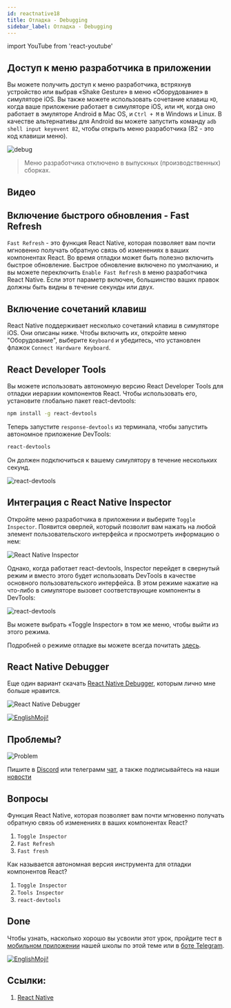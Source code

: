 ```yaml
---
id: reactnative18
title: Отладка - Debugging
sidebar_label: Отладка - Debugging
---
```


import YouTube from 'react-youtube'

## Доступ к меню разработчика в приложении

Вы можете получить доступ к меню разработчика, встряхнув устройство или выбрав «Shake Gesture» в меню «Оборудование» в симуляторе iOS. Вы также можете использовать сочетание клавиш `⌘D`, когда ваше приложение работает в симуляторе iOS, или `⌘M`, когда оно работает в эмуляторе Android в Mac OS, и `Ctrl + M` в Windows и Linux. В качестве альтернативы для Android вы можете запустить команду `adb shell input keyevent 82`, чтобы открыть меню разработчика (82 - это код клавиши меню).

![debug](https://reactnative.dev/assets/images/DeveloperMenu-f22b01f374248b3242dfb3a1017f98a8.png)

> Меню разработчика отключено в выпускных (производственных) сборках.

## Видео

<YouTube videoId="7tb8JE0-yb4" />

## Включение быстрого обновления - Fast Refresh

`Fast Refresh` - это функция React Native, которая позволяет вам почти мгновенно получать обратную связь об изменениях в ваших компонентах React. Во время отладки может быть полезно включить быстрое обновление. Быстрое обновление включено по умолчанию, и вы можете переключить `Enable Fast Refresh` в меню разработчика React Native. Если этот параметр включен, большинство ваших правок должны быть видны в течение секунды или двух.

## Включение сочетаний клавиш

React Native поддерживает несколько сочетаний клавиш в симуляторе iOS. Они описаны ниже. Чтобы включить их, откройте меню "Оборудование", выберите `Keyboard` и убедитесь, что установлен флажок `Connect Hardware Keyboard`.

## React Developer Tools

Вы можете использовать автономную версию React Developer Tools для отладки иерархии компонентов React. Чтобы использовать его, установите глобально пакет react-devtools:

```bash npm2yarn
npm install -g react-devtools
```

Теперь запустите `response-devtools` из терминала, чтобы запустить автономное приложение DevTools:

```bash
react-devtools
```

Он должен подключиться к вашему симулятору в течение нескольких секунд.

![react-devtools](https://reactnative.dev/assets/images/ReactDevTools-46f5369dca7c5f17b9e2390e76968d56.png)

## Интеграция с React Native Inspector

Откройте меню разработчика в приложении и выберите `Toggle Inspector`. Появится оверлей, который позволит вам нажать на любой элемент пользовательского интерфейса и просмотреть информацию о нем:

![React Native Inspector](https://reactnative.dev/assets/images/Inspector-4bd1342086bcd964bbd7f82e453743a7.gif)

Однако, когда работает react-devtools, Inspector перейдет в свернутый режим и вместо этого будет использовать DevTools в качестве основного пользовательского интерфейса. В этом режиме нажатие на что-либо в симуляторе вызовет соответствующие компоненты в DevTools:

![react-devtools](https://reactnative.dev/assets/images/ReactDevToolsInspector-fb13d6cdad3479437715a25e038cf6f6.gif)

Вы можете выбрать «Toggle Inspector» в том же меню, чтобы выйти из этого режима.

Подробней о режиме отладке вы можете всегда почитать [здесь](https://reactnative.dev/docs/debugging).

## React Native Debugger

Еще один вариант скачать [React Native Debugger](https://github.com/jhen0409/react-native-debugger), которым лично мне больше нравится.

![React Native Debugger](https://user-images.githubusercontent.com/3001525/29451479-6621bf1a-83c8-11e7-8ebb-b4e98b1af91c.png)

[![EnglishMoji!](/img/logo/NeuroCoder.png)](https://vk.com/neurocoder)

## Проблемы?

![Problem](https://media.giphy.com/media/xTiTnGeUsWOEwsGoG4/giphy.gif)

Пишите в [Discord](https://discord.gg/6GDAfXn) или телеграмм [чат](https://t.me/jscampapp), а также подписывайтесь на наши [новости](https://t.me/javascriptapp)

<!-- ![JavaScript Camp](/img/bandlink.png) -->

## Вопросы

Функция React Native, которая позволяет вам почти мгновенно получать обратную связь об изменениях в ваших компонентах React?

1. `Toggle Inspector`
2. `Fast Refresh`
3. `Fast fresh`

Как называется автономная версия инструмента для отладки компонентов React?

1. `Toggle Inspector`
2. `Tools Inspector`
3. `react-devtools`

## Done 

Чтобы узнать, насколько хорошо вы усвоили этот урок, пройдите тест в [мобильном приложении](http://onelink.to/njhc95) нашей школы по этой теме или в [боте Telegram](https://t.me/javascriptcamp_bot).

[![EnglishMoji!](/img/logo/NeuroCoder.png)](https://vk.com/neurocoder)

## Ссылки:

1. [React Native](https://reactnative.dev/docs/debugging)

